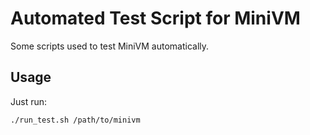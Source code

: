 # Automated Test Script for MiniVM

Some scripts used to test MiniVM automatically.

## Usage

Just run:

```
./run_test.sh /path/to/minivm
```
